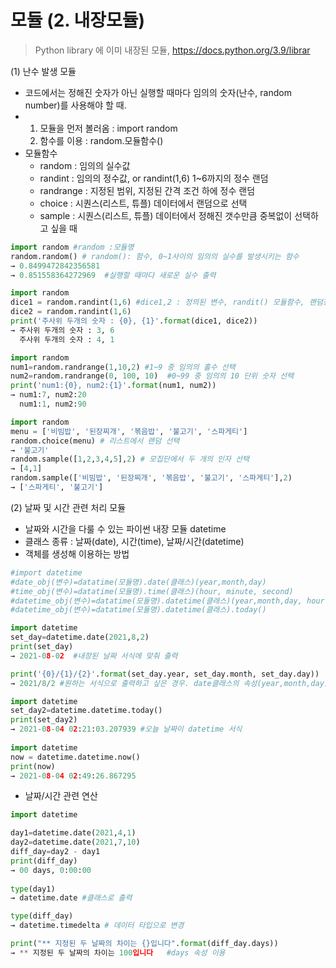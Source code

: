 # 모듈 (2. 내장모듈)

> Python library  에 이미 내장된 모듈, https://docs.python.org/3.9/librar



(1) 난수 발생 모듈

- 코드에서는 정해진 숫자가 아닌 실행할 때마다 임의의 숫자(난수, random number)를 사용해야 할 때.
- 1) 모듈을 먼저 볼러옴 : import random
  2) 함수를 이용 : random.모듈함수() 
- 모듈함수 
  - random : 임의의 실수값
  - randint : 임의의 정수값, or randint(1,6) 1~6까지의 정수 랜덤 
  - randrange : 지정된 범위, 지정된 간격 조건 하에 정수 랜덤 
  - choice : 시퀀스(리스트, 튜플) 데이터에서 랜덤으로 선택 
  - sample : 시퀀스(리스트, 튜플) 데이터에서 정해진 갯수만큼 중복없이 선택하고 싶을 때

```python
import random #random :모듈명
random.random() # random(): 함수, 0~1사이의 임의의 실수를 발생시키는 함수 
→ 0.8499472842356581
→ 0.851558364272969  #실행할 때마다 새로운 실수 출력
```

```python
import random
dice1 = random.randint(1,6) #dice1,2 : 정의된 변수, randit() 모듈함수, 랜덤정수
dice2 = random.randint(1,6)
print('주사위 두개의 숫자 : {0}, {1}'.format(dice1, dice2))
→ 주사위 두개의 숫자 : 3, 6
  주사위 두개의 숫자 : 4, 1
```

```python
import random
num1=random.randrange(1,10,2) #1~9 중 임의의 홀수 선택 
num2=random.randrange(0, 100, 10)  #0~99 중 임의의 10 단위 숫자 선택 
print('num1:{0}, num2:{1}'.format(num1, num2))
→ num1:7, num2:20
  num1:1, num2:90      
```

```python
import random
menu = ['비빔밥', '된장찌개', '볶음밥', '불고기', '스파게티']
random.choice(menu) # 리스트에서 랜덤 선택
→ '불고기'
random.sample([1,2,3,4,5],2) # 모집단에서 두 개의 인자 선택
→ [4,1]
random.sample(['비빔밥', '된장찌개', '볶음밥', '불고기', '스파게티'],2) 
→ ['스파게티', '불고기']
```



(2) 날짜 및 시간 관련 처리 모듈

- 날짜와 시간을 다룰 수 있는 파이썬 내장 모듈 datetime
- 클래스 종류 : 날짜(date), 시간(time), 날짜/시간(datetime)
- 객체를 생성해 이용하는 방법 

```python
#import datetime
#date_obj(변수)=datatime(모듈명).date(클래스)(year,month,day)
#time_obj(변수)=datatime(모듈명).time(클래스)(hour, minute, second)
#datetime_obj(변수)=datatime(모듈명).datetime(클래스)(year,month,day, hour, minute, second)
#datetime_obj(변수)=datatime(모듈명).datetime(클래스).today()

import datetime
set_day=datetime.date(2021,8,2)
print(set_day)
→ 2021-08-02  #내장된 날짜 서식에 맞춰 출력 

print('{0}/{1}/{2}'.format(set_day.year, set_day.month, set_day.day))
→ 2021/8/2 #원하는 서식으로 출력하고 싶은 경우. date클래스의 속성(year,month,day)을 이용

import datetime
set_day2=datetime.datetime.today()
print(set_day2)
→ 2021-08-04 02:21:03.207939 #오늘 날짜이 datetime 서식
        
import datetime
now = datetime.datetime.now()
print(now)
→ 2021-08-04 02:49:26.867295
```

- 날짜/시간 관련 연산 

```python
import datetime

day1=datetime.date(2021,4,1)
day2=datetime.date(2021,7,10)
diff_day=day2 - day1
print(diff_day)
→ 00 days, 0:00:00
        
type(day1)
→ datetime.date #클래스로 출력

type(diff_day)
→ datetime.timedelta # 데이터 타입으로 변경

print("** 지정된 두 날짜의 차이는 {}입니다".format(diff_day.days))
→ ** 지정된 두 날짜의 차이는 100입니다   #days 속성 이용
```

